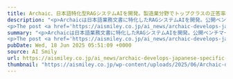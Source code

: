 ```yaml
---
title: Archaic、日本語特化型RAGシステムAIを開発。製造業分野でトップクラスの正答率
description: "<p>Archaicは日本語業務文書に特化したRAGシステムAIを開発。公開ベンチマークの評価データセットで製造業カテゴリと全体平均でトップクラスの正答率を記録しました。 このニュースのポイント 日本語業務文書に特化したRAG [&#8230;]</p>
<p>The post <a href='https://aismiley.co.jp/ai_news/archaic-develops-japanese-specific-rag/'>Archaic、日本語特化型RAGシステムAIを開発。製造業分野でトップクラスの正答率</a> first appeared on <a href='https://aismiley.co.jp'>AIポータルメディアAIsmiley</a>.</p>"
summary: "<p>Archaicは日本語業務文書に特化したRAGシステムAIを開発。公開ベンチマークの評価データセットで製造業カテゴリと全体平均でトップクラスの正答率を記録しました。 このニュースのポイント 日本語業務文書に特化したRAG [&#8230;]</p>
<p>The post <a href='https://aismiley.co.jp/ai_news/archaic-develops-japanese-specific-rag/'>Archaic、日本語特化型RAGシステムAIを開発。製造業分野でトップクラスの正答率</a> first appeared on <a href='https://aismiley.co.jp'>AIポータルメディアAIsmiley</a>.</p>"
pubDate: Wed, 18 Jun 2025 05:51:09 +0000
source: AI Smily
url: https://aismiley.co.jp/ai_news/archaic-develops-japanese-specific-rag/
thumbnail: "https://aismiley.co.jp/wp-content/uploads/2025/06/Archaic-develops-Japanese-specific-RAG1.png"
---
```


